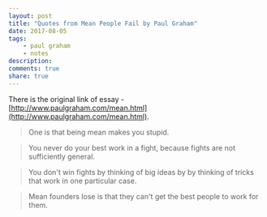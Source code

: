 ```yaml
---
layout: post
title: "Quotes from Mean People Fail by Paul Graham"
date: 2017-08-05
tags: 
    - paul graham
    - notes
description: 
comments: true
share: true
---
```


There is the original link of essay - [http://www.paulgraham.com/mean.html](http://www.paulgraham.com/mean.html).

> One is that being mean makes you stupid.

> You never do your best work in a fight, because fights are not sufficiently general.

> You don't win fights by thinking of big ideas by by thinking of tricks that work in one particular case.

> Mean founders lose is that they can't get the best people to work for them.
